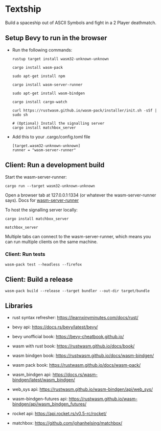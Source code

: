 # Textship #

Build a spaceship out of ASCII Symbols and fight in a 2 Player deathmatch.

## Setup Bevy to run in the browser ##

- Run the following commands:

    ```
    rustup target install wasm32-unknown-unknown

    cargo install wasm-pack

    sudo apt-get install npm

    cargo install wasm-server-runner

    sudo apt-get install wasm-bindgen

    cargo install cargo-watch

    curl https://rustwasm.github.io/wasm-pack/installer/init.sh -sSf | sudo sh

    # (Optional) Install the signalling server
    cargo install matchbox_server
    ```

- Add this to your .cargo/config.toml file

    ```
    [target.wasm32-unknown-unknown]
    runner = "wasm-server-runner"
    ```

## Client: Run a development build ##

Start the wasm-server-runner:
```
cargo run --target wasm32-unknown-unknown
```

Open a browser tab at 127.0.0.1:1334 (or whatever the wasm-server-runner says).
Docs for [wasm-server-runner](https://github.com/jakobhellermann/wasm-server-runner)

To host the signalling server locally:
```
cargo install matchbox_server

matchbox_server
```

Multiple tabs can connect to the wasm-server-runner, which means you can run multiple clients on the same machine.

### Client: Run tests ###

```
wasm-pack test --headless --firefox
```

## Client: Build a release ##

```
wasm-pack build --release --target bundler --out-dir target/bundle
```

## Libraries ##

- rust syntax refresher: https://learnxinyminutes.com/docs/rust/

- bevy api: https://docs.rs/bevy/latest/bevy/

- bevy unofficial book: https://bevy-cheatbook.github.io/

- wasm with rust book: https://rustwasm.github.io/docs/book/

- wasm bindgen book: https://rustwasm.github.io/docs/wasm-bindgen/

- wasm pack book: https://rustwasm.github.io/docs/wasm-pack/

- wasm_bindgen api: https://docs.rs/wasm-bindgen/latest/wasm_bindgen/

- web_sys api: https://rustwasm.github.io/wasm-bindgen/api/web_sys/

- wasm-bindgen-futures api: https://rustwasm.github.io/wasm-bindgen/api/wasm_bindgen_futures/

- rocket api: https://api.rocket.rs/v0.5-rc/rocket/

- matchbox: https://github.com/johanhelsing/matchbox/
